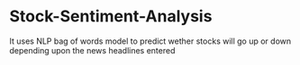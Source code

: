 # Stock-Sentiment-Analysis
It uses NLP bag of words model to predict wether stocks will go up or down depending upon the news headlines entered
